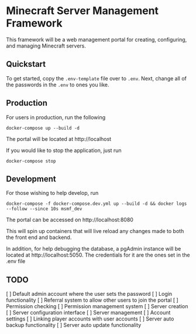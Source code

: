 # Minecraft Server Management Framework

This framework will be a web management portal for creating, configuring, and managing Minecraft servers.

## Quickstart

To get started, copy the `.env-template` file over to `.env`. Next, change all of the passwords in the `.env` to ones you like.

## Production

For users in production, run the following

```
docker-compose up --build -d
```

The portal will be located at http://localhost

If you would like to stop the application, just run

```
docker-compose stop
```

## Development

For those wishing to help develop, run 

```
docker-compose -f docker-compose.dev.yml up --build -d && docker logs --follow --since 10s msmf_dev
```

The portal can be accessed on http://localhost:8080

This will spin up containers that will live reload any changes made to both the front end and backend.

In addition, for help debugging the database, a pgAdmin instance will be located at http://localhost:5050. The credentials for it are the ones set in the .env file

## TODO

  [ ] Default admin account where the user sets the password
  [ ] Login functionality
  [ ] Referral system to allow other users to join the portal
  [ ] Permission checking
  [ ] Permission management system
  [ ] Server creation
  [ ] Server configuration interface
  [ ] Server management
  [ ] Account settings
  [ ] Linking player accounts with user accounts
  [ ] Server auto backup functionality
  [ ] Server auto update functionality